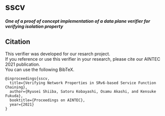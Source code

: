 # sscv

<h5> One of a proof of concept implementation of a data plane verifier for verifying isolation property


## Citation
This verifier was developed for our resarch project.<br>
If you reference or use this verifier in your research, please cite our AINTEC 2021 publication. <br>
You can use the following BibTeX.
```
@inproceedings{sscv,
  title={Verifying Network Properties in SRv6-based Service Function Chaining},
  author={Ryusei Shiiba, Satoru Kobayashi, Osamu Akashi, and Kensuke Fukuda},
  booktitle={Proceedings on AINTEC},
  year={2021}
}
```
